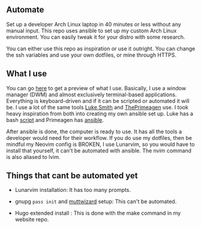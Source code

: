 ## Automate

Set up a developer Arch Linux laptop in 40 minutes or less without any manual input. This repo uses ansible to set up my custom Arch Linux environment. You can easily tweak it for your distro with some research.

You can either use this repo as inspiration or use it outright. You can change the ssh variables and use your own dotfiles, or mine through HTTPS.

## What I use

You can go [here](https://github.com/cmpi66/dotfiles) to get a preview of what I use. Basically, I use a window manager (DWM) and almost exclusively terminal-based applications. Everything is keyboard-driven and if it can be scripted or automated it will be. I use a lot of the same tools [Luke Smith](https://github.com/lukesmithxyz) and [ThePrimeagen](https://github.com/ThePrimeagen) use. I took heavy inspiration from both into creating my own ansible set up. Luke has a bash [script](https://larbs.xyz/) and Primeagen has [ansible](https://github.com/ThePrimeagen/ansible).

After ansible is done, the computer is ready to use. It has all the tools a developer would need for their workflow. If you do use my dotfiles, then be mindful my Neovim config is BROKEN, I use Lunarvim, so you would have to install that yourself, it can't be automated with ansible. The nvim command is also aliased to lvim.

## Things that cant be automated yet

- Lunarvim installation: It has too many prompts.

- gnupg `pass init` and [muttwizard](https://github.com/LukeSmithxyz/mutt-wizard) setup: This can't be automated. 

- Hugo extended install : This is done with the make command in my website repo.


